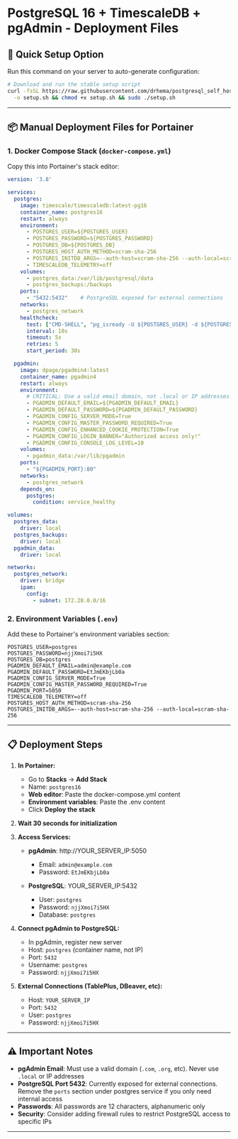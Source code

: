 # PostgreSQL 16 + TimescaleDB + pgAdmin - Deployment Files

## 🚀 Quick Setup Option

Run this command on your server to auto-generate configuration:

```bash
# Download and run the stable setup script
curl -fsSL https://raw.githubusercontent.com/drhema/postgresql_self_hosting/refs/heads/main/postgresql-self.sh \
  -o setup.sh && chmod +x setup.sh && sudo ./setup.sh
```

---

## 📦 Manual Deployment Files for Portainer

### 1. Docker Compose Stack (`docker-compose.yml`)

Copy this into Portainer's stack editor:

```yaml
version: '3.8'

services:
  postgres:
    image: timescale/timescaledb:latest-pg16
    container_name: postgres16
    restart: always
    environment:
      - POSTGRES_USER=${POSTGRES_USER}
      - POSTGRES_PASSWORD=${POSTGRES_PASSWORD}
      - POSTGRES_DB=${POSTGRES_DB}
      - POSTGRES_HOST_AUTH_METHOD=scram-sha-256
      - POSTGRES_INITDB_ARGS=--auth-host=scram-sha-256 --auth-local=scram-sha-256
      - TIMESCALEDB_TELEMETRY=off
    volumes:
      - postgres_data:/var/lib/postgresql/data
      - postgres_backups:/backups
    ports:
      - "5432:5432"    # PostgreSQL exposed for external connections
    networks:
      - postgres_network
    healthcheck:
      test: ["CMD-SHELL", "pg_isready -U ${POSTGRES_USER} -d ${POSTGRES_DB}"]
      interval: 10s
      timeout: 5s
      retries: 5
      start_period: 30s

  pgadmin:
    image: dpage/pgadmin4:latest
    container_name: pgadmin4
    restart: always
    environment:
      # CRITICAL: Use a valid email domain, not .local or IP addresses!
      - PGADMIN_DEFAULT_EMAIL=${PGADMIN_DEFAULT_EMAIL}
      - PGADMIN_DEFAULT_PASSWORD=${PGADMIN_DEFAULT_PASSWORD}
      - PGADMIN_CONFIG_SERVER_MODE=True
      - PGADMIN_CONFIG_MASTER_PASSWORD_REQUIRED=True
      - PGADMIN_CONFIG_ENHANCED_COOKIE_PROTECTION=True
      - PGADMIN_CONFIG_LOGIN_BANNER="Authorized access only!"
      - PGADMIN_CONFIG_CONSOLE_LOG_LEVEL=10
    volumes:
      - pgadmin_data:/var/lib/pgadmin
    ports:
      - "${PGADMIN_PORT}:80"
    networks:
      - postgres_network
    depends_on:
      postgres:
        condition: service_healthy

volumes:
  postgres_data:
    driver: local
  postgres_backups:
    driver: local
  pgadmin_data:
    driver: local

networks:
  postgres_network:
    driver: bridge
    ipam:
      config:
        - subnet: 172.28.0.0/16
```

### 2. Environment Variables (`.env`)

Add these to Portainer's environment variables section:

```env
POSTGRES_USER=postgres
POSTGRES_PASSWORD=njjXmoi7i5HX
POSTGRES_DB=postgres
PGADMIN_DEFAULT_EMAIL=admin@example.com
PGADMIN_DEFAULT_PASSWORD=EtJmEKbjLb0a
PGADMIN_CONFIG_SERVER_MODE=True
PGADMIN_CONFIG_MASTER_PASSWORD_REQUIRED=True
PGADMIN_PORT=5050
TIMESCALEDB_TELEMETRY=off
POSTGRES_HOST_AUTH_METHOD=scram-sha-256
POSTGRES_INITDB_ARGS=--auth-host=scram-sha-256 --auth-local=scram-sha-256
```

---

## 📋 Deployment Steps

1. **In Portainer:**
   - Go to **Stacks** → **Add Stack**
   - Name: `postgres16`
   - **Web editor**: Paste the docker-compose.yml content
   - **Environment variables**: Paste the .env content
   - Click **Deploy the stack**

2. **Wait 30 seconds for initialization**

3. **Access Services:**
   - **pgAdmin**: http://YOUR_SERVER_IP:5050
     - Email: `admin@example.com`
     - Password: `EtJmEKbjLb0a`
   
   - **PostgreSQL**: YOUR_SERVER_IP:5432
     - User: `postgres`
     - Password: `njjXmoi7i5HX`
     - Database: `postgres`

4. **Connect pgAdmin to PostgreSQL:**
   - In pgAdmin, register new server
   - Host: `postgres` (container name, not IP)
   - Port: `5432`
   - Username: `postgres`
   - Password: `njjXmoi7i5HX`

5. **External Connections (TablePlus, DBeaver, etc):**
   - Host: `YOUR_SERVER_IP`
   - Port: `5432`
   - User: `postgres`
   - Password: `njjXmoi7i5HX`

---

## ⚠️ Important Notes

- **pgAdmin Email**: Must use a valid domain (`.com`, `.org`, etc). Never use `.local` or IP addresses
- **PostgreSQL Port 5432**: Currently exposed for external connections. Remove the `ports` section under postgres service if you only need internal access
- **Passwords**: All passwords are 12 characters, alphanumeric only
- **Security**: Consider adding firewall rules to restrict PostgreSQL access to specific IPs

---
